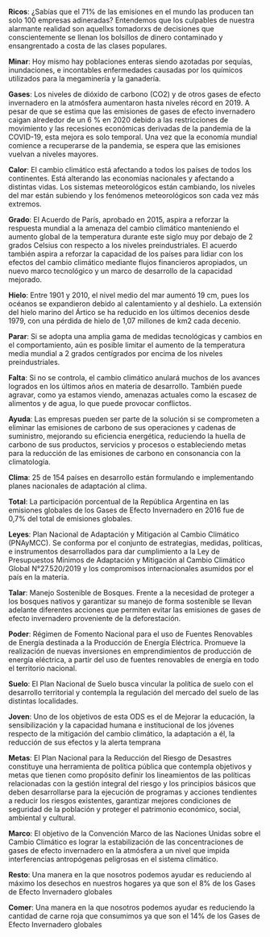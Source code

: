 **Ricos**: ¿Sabías que el 71% de las emisiones en el mundo las producen tan solo 100 empresas adineradas? Entendemos que los culpables de nuestra alarmante realidad son aquellxs tomadorxs de decisiones que conscientemente se llenan los bolsillos de dinero contaminado y ensangrentado a costa de las clases populares.

**Minar**: Hoy mismo hay poblaciones enteras siendo azotadas por sequías, inundaciones, e incontables enfermedades causadas por los químicos utilizados para la megaminería y la ganadería.

**Gases**: Los niveles de dióxido de carbono (CO2) y de otros gases de efecto invernadero en la atmósfera aumentaron hasta niveles récord en 2019. A pesar de que se estima que las emisiones de gases de efecto invernadero caigan alrededor de un 6 % en 2020 debido a las restricciones de movimiento y las recesiones económicas derivadas de la pandemia de la COVID-19, esta mejora es solo temporal. Una vez que la economía mundial comience a recuperarse de la pandemia, se espera que las emisiones vuelvan a niveles mayores.

**Calor**: El cambio climático está afectando a todos los países de todos los continentes. Está alterando las economías nacionales y afectando a distintas vidas. Los sistemas meteorológicos están cambiando, los niveles del mar están subiendo y los fenómenos meteorológicos son cada vez más extremos.

**Grado**: El Acuerdo de París, aprobado en 2015, aspira a reforzar la respuesta mundial a la amenaza del cambio climático manteniendo el aumento global de la temperatura durante este siglo muy por debajo de 2 grados Celsius con respecto a los niveles preindustriales. El acuerdo también aspira a reforzar la capacidad de los países para lidiar con los efectos del cambio climático mediante flujos financieros apropiados, un nuevo marco tecnológico y un marco de desarrollo de la capacidad mejorado.

**Hielo**: Entre 1901 y 2010, el nivel medio del mar aumentó 19 cm, pues los océanos se expandieron debido al calentamiento y al deshielo. La extensión del hielo marino del Ártico se ha reducido en los últimos decenios desde 1979, con una pérdida de hielo de 1,07 millones de km2 cada decenio.

**Parar**: Si se adopta una amplia gama de medidas tecnológicas y cambios en el comportamiento, aún es posible limitar el aumento de la temperatura media mundial a 2 grados centígrados por encima de los niveles preindustriales.

**Falta**: Si no se controla, el cambio climático anulará muchos de los avances logrados en los últimos años en materia de desarrollo. También puede agravar, como ya estamos viendo, amenazas actuales como la escasez de alimentos y de agua, lo que puede provocar conflictos. 

**Ayuda**: Las empresas pueden ser parte de la solución si se comprometen a eliminar las emisiones de carbono de sus operaciones y cadenas de suministro, mejorando su eficiencia energética, reduciendo la huella de carbono de sus productos, servicios y procesos o estableciendo metas para la reducción de las emisiones de carbono en consonancia con la climatología. 

**Clima**: 25 de 154 países en desarrollo están formulando e implementando planes nacionales de adaptación al clima. 

**Total**: La participación porcentual de la República Argentina en las emisiones globales de los Gases de Efecto Invernadero en 2016 fue de 0,7% del total de emisiones globales.

**Leyes**: Plan Nacional de Adaptación y Mitigación al Cambio Climático (PNAyMCC). Se conforma por el conjunto de estrategias, medidas, políticas, e instrumentos desarrollados para dar cumplimiento a la Ley de Presupuestos Mínimos de Adaptación y Mitigación al Cambio Climático Global N°27.520/2019 y los compromisos internacionales asumidos por el país en la materia.

**Talar**: Manejo Sostenible de Bosques. Frente a la necesidad de proteger a los bosques nativos y garantizar su manejo de forma sostenible se llevan adelante diferentes acciones que permiten evitar las emisiones de gases de efecto invernadero proveniente de la deforestación.
 
**Poder**: Régimen de Fomento Nacional para el uso de Fuentes Renovables de Energía destinada a la Producción de Energía Eléctrica. Promueve la realización de nuevas inversiones en emprendimientos de producción de energía eléctrica, a partir del uso de fuentes renovables de energía en todo el territorio nacional.

**Suelo**: El Plan Nacional de Suelo busca vincular la política de suelo con el desarrollo territorial y contempla la regulación del mercado del suelo de las distintas localidades.

**Joven**: Uno de los objetivos de esta ODS es el de Mejorar la educación, la sensibilización y la capacidad humana e institucional de los jóvenes respecto de la mitigación del cambio climático, la adaptación a él, la reducción de sus efectos y la alerta temprana

**Metas**: El Plan Nacional para la Reducción del Riesgo de Desastres constituye una herramienta de política pública que contempla objetivos y metas que tienen como propósito definir los lineamientos de las políticas relacionadas con la gestión integral del riesgo y los principios básicos que deben desarrollarse para la ejecución de programas y acciones tendientes a reducir los riesgos existentes, garantizar mejores condiciones de seguridad de la población y proteger el patrimonio económico, social, ambiental y cultural.

**Marco**: El objetivo de la Convención Marco de las Naciones Unidas sobre el Cambio Climático es lograr la estabilización de las concentraciones de gases de efecto invernadero en la atmósfera a un nivel que impida interferencias antropógenas peligrosas en el sistema climático.

**Resto**: Una manera en la que nosotros podemos ayudar es reduciendo al máximo los desechos en nuestros hogares ya que son el 8% de los Gases de Efecto Invernadero  globales

**Comer**:  Una manera en la que nosotros podemos ayudar es reduciendo la cantidad de carne roja que consumimos ya que son el 14% de los Gases de Efecto Invernadero  globales
